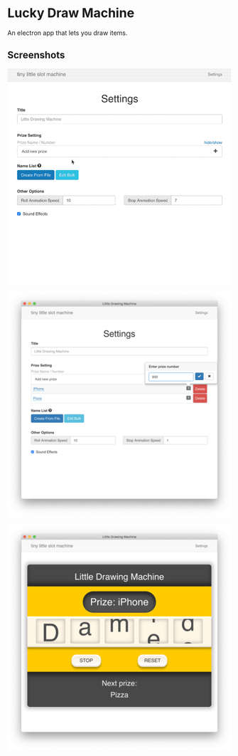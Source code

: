 # Lucky Draw Machine

An electron app that lets you draw items.

## Screenshots

![](screenshots/preview.gif)

![](screenshots/settings.png)

![](screenshots/draw.png)